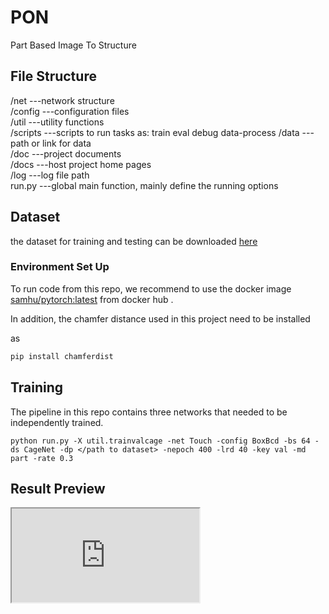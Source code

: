 # PON
Part Based Image To Structure

## File Structure
/net    ---network structure  
/config ---configuration files  
/util   ---utility functions  
/scripts ---scripts to run tasks as: train eval debug data-process
/data   ---path or link for data  
/doc    ---project documents  
/docs   ---host project home pages  
/log    ---log file path  
run.py  ---global main function, mainly define the running options

## Dataset

the dataset for training and testing can be downloaded [here](http://171.67.77.236:8082/cagenet.tar.gz)

### Environment Set Up

To run code from this repo, we recommend to use the docker image [samhu/pytorch:latest](https://hub.docker.com/repository/docker/samhu/pytorch/general) from docker hub .

In addition, the chamfer distance used in this project need to be installed 

as 

```bash
pip install chamferdist
```

## Training 

The pipeline in this repo contains three networks that needed to be independently trained.

```
python run.py -X util.trainvalcage -net Touch -config BoxBcd -bs 64 -ds CageNet -dp </path to dataset> -nepoch 400 -lrd 40 -key val -md part -rate 0.3
```





## Result Preview
<iframe src=http://171.67.77.236:8082/bv/data~res~new_Chair_full~_6e1dd008531f95fc707cdefe012d0353_r60>
</iframe>


